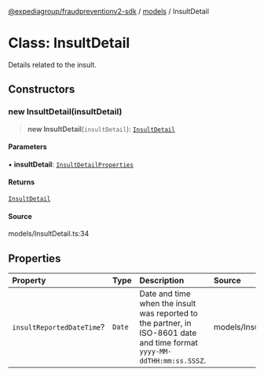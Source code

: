 [@expediagroup/fraudpreventionv2-sdk](../../index.md) / [models](../index.md) / InsultDetail

# Class: InsultDetail

Details related to the insult.

## Constructors

### new InsultDetail(insultDetail)

> **new InsultDetail**(`insultDetail`): [`InsultDetail`](InsultDetail.md)

#### Parameters

▪ **insultDetail**: [`InsultDetailProperties`](../interfaces/InsultDetailProperties.md)

#### Returns

[`InsultDetail`](InsultDetail.md)

#### Source

models/InsultDetail.ts:34

## Properties

| Property | Type | Description | Source |
| :------ | :------ | :------ | :------ |
| `insultReportedDateTime`? | `Date` | Date and time when the insult was reported to the partner, in ISO-8601 date and time format `yyyy-MM-ddTHH:mm:ss.SSSZ`. | models/InsultDetail.ts:32 |
